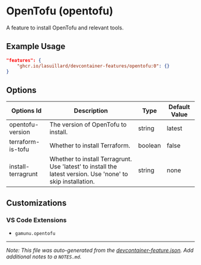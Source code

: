
# OpenTofu (opentofu)

A feature to install OpenTofu and relevant tools.

## Example Usage

```json
"features": {
    "ghcr.io/lasuillard/devcontainer-features/opentofu:0": {}
}
```

## Options

| Options Id | Description | Type | Default Value |
|-----|-----|-----|-----|
| opentofu-version | The version of OpenTofu to install. | string | latest |
| terraform-is-tofu | Whether to install Terraform. | boolean | false |
| install-terragrunt | Whether to install Terragrunt. Use 'latest' to install the latest version. Use 'none' to skip installation. | string | none |

## Customizations

### VS Code Extensions

- `gamunu.opentofu`



---

_Note: This file was auto-generated from the [devcontainer-feature.json](https://github.com/lasuillard/devcontainer-features/blob/main/src/opentofu/devcontainer-feature.json).  Add additional notes to a `NOTES.md`._
